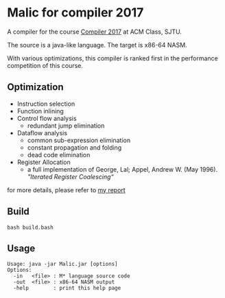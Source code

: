 # Malic for compiler 2017

A compiler for the course [Compiler 2017](http://acm.sjtu.edu.cn/wiki/Compiler_2017) at ACM Class, SJTU. 

The source is a java-like language.
The target is x86-64 NASM.

With various optimizations, this compiler is ranked first in the performance competition of this course.

## Optimization
* Instruction selection
* Function inlining
* Control flow analysis
    * redundant jump elimination
* Dataflow analysis
    * common sub-expression elimination
    * constant propagation and folding
    * dead code elimination
* Register Allocation
    * a full implementation of George, Lal; Appel, Andrew W. (May 1996). *"Iterated Register Coalescing“*

for more details, please refer to [my report](doc/report.pdf)

## Build
```
bash build.bash
```

## Usage
```
Usage: java -jar Malic.jar [options]
Options:
  -in   <file> : M* language source code
  -out  <file> : x86-64 NASM output
  -help        : print this help page
```
